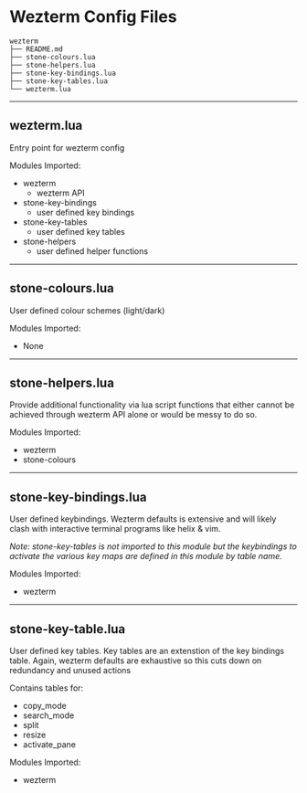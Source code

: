 # Wezterm Config Files

```
wezterm
├── README.md
├── stone-colours.lua
├── stone-helpers.lua
├── stone-key-bindings.lua
├── stone-key-tables.lua
└── wezterm.lua
```
---

## wezterm.lua
Entry point for wezterm config

Modules Imported:

- wezterm
  - wezterm API
- stone-key-bindings
  - user defined key bindings
- stone-key-tables
  - user defined key tables
- stone-helpers
  - user defined helper functions

---

## stone-colours.lua
User defined colour schemes (light/dark)

Modules Imported:

- None

---

## stone-helpers.lua
Provide additional functionality via lua script functions that either cannot be achieved through wezterm API alone or would be messy to do so.

Modules Imported:
- wezterm
- stone-colours

---

## stone-key-bindings.lua
User defined keybindings. Wezterm defaults is extensive and will likely clash with interactive terminal programs like helix & vim.

*Note: stone-key-tables is not imported to this module but the keybindings to activate the various key maps are defined in this module by table name.*

Modules Imported:
- wezterm

---

## stone-key-table.lua
User defined key tables. Key tables are an extenstion of the key bindings table.
Again, wezterm defaults are exhaustive so this cuts down on redundancy and unused actions

Contains tables for:
- copy_mode
- search_mode
- split
- resize
- activate_pane

Modules Imported:
- wezterm

